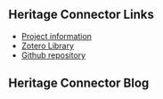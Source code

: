 ## Heritage Connector Links

* [Project information](https://www.sciencemuseumgroup.org.uk/project/heritage-connector/)
* [Zotero Library](https://www.zotero.org/groups/2439363/heritage_connector)
* [Github repository](https://github.com/TheScienceMuseum/heritage-connector/)

## Heritage Connector Blog
